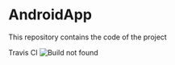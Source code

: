 # AndroidApp
This repository contains the code of the project

Travis CI ![Build not found](https://travis-ci.org/JoinSports/AndroidApp.svg?branch=master)
